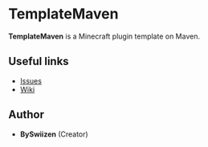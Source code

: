 # TemplateMaven
**TemplateMaven** is a Minecraft plugin template on Maven.

## Useful links
+ [Issues](https://github.com/BySwiizen/TemplateMaven/issues)
+ [Wiki](https://github.com/BySwiizen/TemplateMaven/wiki)

## Author
+ **BySwiizen** (Creator)
